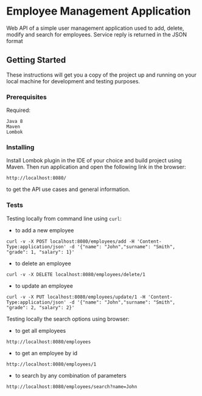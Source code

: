 # Employee Management Application

Web API of a simple user management application used to add, delete, modify and search for employees.
Service reply is returned in the JSON format

## Getting Started

These instructions will get you a copy of the project up and running on your local machine for development and testing purposes.

### Prerequisites

Required:

```
Java 8
Maven
Lombok
```

### Installing

Install Lombok plugin in the IDE of your choice and build project using Maven.
Then run application and open the following link in the browser:
 
```http://localhost:8080/```
 
to get the API use cases and general information.

### Tests

Testing locally from command line using ```curl```:

* to add a new employee
```
curl -v -X POST localhost:8080/employees/add -H 'Content-Type:application/json' -d '{"name": "John","surname": "Smith", "grade": 1, "salary": 1}'
```

* to delete an employee
```
curl -v -X DELETE localhost:8080/employees/delete/1
```

* to update an employee
```
curl -v -X PUT localhost:8080/employees/update/1 -H 'Content-Type:application/json' -d '{"name": "John","surname": "Smith", "grade": 2, "salary": 2}'
```

Testing locally the search options using browser:

* to get all employees
```
http://localhost:8080/employees
```

* to get an employee by id
```
http://localhost:8080/employees/1
```

* to search by any combination of parameters
```
http://localhost:8080/employees/search?name=John
```
